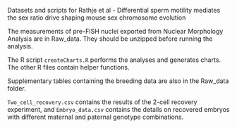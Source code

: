 Datasets and scripts for Rathje et al - Differential sperm motility mediates the sex ratio drive shaping mouse sex chromosome evolution

The measurements of pre-FISH nuclei exported from Nuclear Morphology Analysis are in Raw_data.
They should be unzipped before running the analysis.

The R script ```createCharts.R``` performs the analyses and generates charts. The other R files contain helper functions.

Supplementary tables containing the breeding data are also in the Raw_data folder.

```Two_cell_recovery.csv``` contains the results of the 2-cell recovery experiment, and ```Embryo_data.csv``` contains the details on recovered embryos with different maternal and paternal genotype combinations.